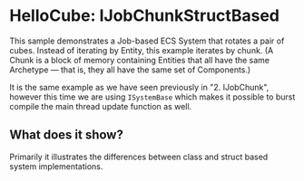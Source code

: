 # HelloCube: IJobChunkStructBased

This sample demonstrates a Job-based ECS System that rotates a pair of cubes.
Instead of iterating by Entity, this example iterates by chunk. (A Chunk is a
block of memory containing Entities that all have the same Archetype — that is,
they all have the same set of Components.)

It is the same example as we have seen previously in "2. IJobChunk", however
this time we are using `ISystemBase` which makes it possible to burst compile
the main thread update function as well.

## What does it show?

Primarily it illustrates the differences between class and struct based system
implementations.

